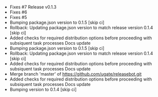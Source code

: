 <!-- Commit eb99ecc96bdd59e8853ec68ae1fd8dc307832cc5 -->
  * Fixes #7 Release v0.1.3
  * Fixes #6 
  * Fixes #5 
  * Bumping package.json version to 0.1.5 [skip ci]
  * Rollback: Updating package.json version to match release version 0.1.4 [skip ci]
  *  Added checks for required distribution options before proceeding with subsiquent task processes Docs update
  * Bumping package.json version to 0.1.5 [skip ci]
  * Rollback: Updating package.json version to match release version 0.1.4 [skip ci]
  *  Added checks for required distribution options before proceeding with subsiquent task processes Docs update
  * Merge branch 'master' of https://github.com/ugate/releasebot.git
  *  Added checks for required distribution options before proceeding with subsiquent task processes Docs update
  * Bumping  version to 0.1.4 [skip ci]